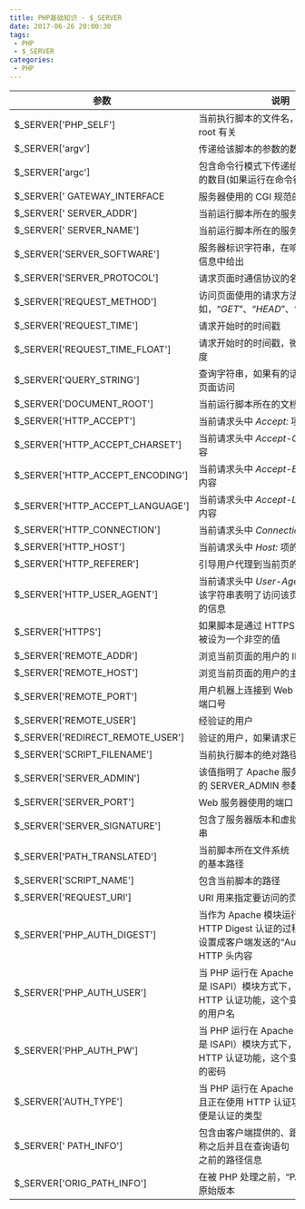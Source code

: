 ```yaml
---
title: PHP基础知识 - $_SERVER
date: 2017-06-26 20:00:30
tags:
 - PHP
 - $_SERVER
categories:
 - PHP
---
```


| 参数                               | 说明                                       |
| -------------------------------- | ---------------------------------------- |
| $_SERVER['PHP_SELF']             | 当前执行脚本的文件名，与 document root 有关            |
| $_SERVER['argv']                 | 传递给该脚本的参数的数组                             |
| $_SERVER['argc']                 | 包含命令行模式下传递给该脚本的参数的数目(如果运行在命令行模式下)        |
| $_SERVER[' GATEWAY_INTERFACE     | 服务器使用的 CGI 规范的版本                         |
| $_SERVER[' SERVER_ADDR']         | 当前运行脚本所在的服务器的 IP 地址                      |
| $_SERVER[' SERVER_NAME']         | 当前运行脚本所在的服务器的主机名                         |
| $_SERVER['SERVER_SOFTWARE']      | 服务器标识字符串，在响应请求时的头信息中给出                   |
| $_SERVER['SERVER_PROTOCOL']      | 请求页面时通信协议的名称和版本                          |
| $_SERVER['REQUEST_METHOD']       | 访问页面使用的请求方法。 例如，“*GET*”、“*HEAD*”、“*POST*”、“*PUT*” |
| $_SERVER['REQUEST_TIME']         | 请求开始时的时间戳                                |
| $_SERVER['REQUEST_TIME_FLOAT']   | 请求开始时的时间戳，微秒级别的精准度                       |
| $_SERVER['QUERY_STRING']         | 查询字符串，如果有的话，通过它进行页面访问                    |
| $_SERVER['DOCUMENT_ROOT']        | 当前运行脚本所在的文档根目录                           |
| $_SERVER['HTTP_ACCEPT']          | 当前请求头中 *Accept:* 项的内容                    |
| $_SERVER['HTTP_ACCEPT_CHARSET']  | 当前请求头中 *Accept-Charset:* 项的内容            |
| $_SERVER['HTTP_ACCEPT_ENCODING'] | 当前请求头中 *Accept-Encoding:* 项的内容           |
| $_SERVER['HTTP_ACCEPT_LANGUAGE'] | 当前请求头中 *Accept-Language:* 项的内容           |
| $_SERVER['HTTP_CONNECTION']      | 当前请求头中 *Connection:* 项的内容                |
| $_SERVER['HTTP_HOST']            | 当前请求头中 *Host:* 项的内容                      |
| $_SERVER['HTTP_REFERER']         | 引导用户代理到当前页的前一页的地址                        |
| $_SERVER['HTTP_USER_AGENT']      | 当前请求头中 *User-Agent:* 项的内容， 该字符串表明了访问该页面的用户代理的信息 |
| $_SERVER['HTTPS']                | 如果脚本是通过 HTTPS 协议被访问，则被设为一个非空的值           |
| $_SERVER['REMOTE_ADDR']          | 浏览当前页面的用户的 IP 地址                         |
| $_SERVER['REMOTE_HOST']          | 浏览当前页面的用户的主机名                            |
| $_SERVER['REMOTE_PORT']          | 用户机器上连接到 Web 服务器所使用的端口号                  |
| $_SERVER['REMOTE_USER']          | 经验证的用户                                   |
| $_SERVER['REDIRECT_REMOTE_USER'] | 验证的用户，如果请求已在内部重定向                        |
| $_SERVER['SCRIPT_FILENAME']      | 当前执行脚本的绝对路径                              |
| $_SERVER['SERVER_ADMIN']         | 该值指明了 Apache 服务器配置文件中的 SERVER_ADMIN 参数   |
| $_SERVER['SERVER_PORT']          | Web 服务器使用的端口                             |
| $_SERVER['SERVER_SIGNATURE']     | 包含了服务器版本和虚拟主机名的字符串                       |
| $_SERVER['PATH_TRANSLATED']      | 当前脚本所在文件系统（非文档根目录）的基本路径                  |
| $_SERVER['SCRIPT_NAME']          | 包含当前脚本的路径                                |
| $_SERVER['REQUEST_URI']          | URI 用来指定要访问的页面                           |
| $_SERVER['PHP_AUTH_DIGEST']      | 当作为 Apache 模块运行时，进行 HTTP Digest 认证的过程中，此变量被设置成客户端发送的“Authorization” HTTP 头内容 |
| $_SERVER['PHP_AUTH_USER']        | 当 PHP 运行在 Apache 或 IIS（PHP 5 是 ISAPI）模块方式下，并且正在使用 HTTP 认证功能，这个变量便是用户输入的用户名 |
| $_SERVER['PHP_AUTH_PW']          | 当 PHP 运行在 Apache 或 IIS（PHP 5 是 ISAPI）模块方式下，并且正在使用 HTTP 认证功能，这个变量便是用户输入的密码 |
| $_SERVER['AUTH_TYPE']            | 当 PHP 运行在 Apache 模块方式下，并且正在使用 HTTP 认证功能，这个变量便是认证的类型 |
| $_SERVER[' PATH_INFO']           | 包含由客户端提供的、跟在真实脚本名称之后并且在查询语句（query string）之前的路径信息 |
| $_SERVER['ORIG_PATH_INFO']       | 在被 PHP 处理之前，“PATH_INFO” 的原始版本            |

